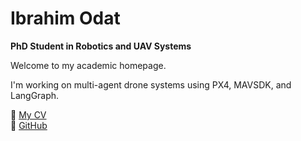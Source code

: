 # Ibrahim Odat

**PhD Student in Robotics and UAV Systems**

Welcome to my academic homepage.

I'm working on multi-agent drone systems using PX4, MAVSDK, and LangGraph.

📄 [My CV](cv.pdf)  
🔗 [GitHub](https://github.com/3odat)
